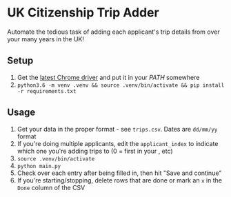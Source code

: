 # UK Citizenship Trip Adder

Automate the tedious task of adding each applicant's trip details from over your many years in the UK!

## Setup

1. Get the [latest Chrome driver](https://sites.google.com/a/chromium.org/chromedriver/downloads) and put it in your *PATH* somewhere
1. `python3.6 -m venv .venv && source .venv/bin/activate && pip install -r requirements.txt`

## Usage

1. Get your data in the proper format - see `trips.csv`. Dates are `dd/mm/yy` format
1. If you're doing multiple applicants, edit the `applicant_index` to indicate which one you're adding trips to (0 = first in your , etc)
1. `source .venv/bin/activate`
1. `python main.py`
1. Check over each entry after being filled in, then hit "Save and continue"
1. If you're starting/stopping, delete rows that are done or mark an `x` in the `Done` column of the CSV